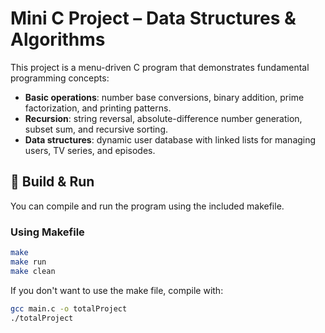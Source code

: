 # Mini C Project – Data Structures & Algorithms

This project is a menu-driven C program that demonstrates fundamental programming concepts:

- **Basic operations**: number base conversions, binary addition, prime factorization, and printing patterns.  
- **Recursion**: string reversal, absolute-difference number generation, subset sum, and recursive sorting.  
- **Data structures**: dynamic user database with linked lists for managing users, TV series, and episodes.  


## 🚀 Build & Run
You can compile and run the program using the included makefile.
### Using Makefile
```bash
make      
make run   
make clean  
```

If you don't want to use the make file, compile with: 
```bash
gcc main.c -o totalProject
./totalProject
```
